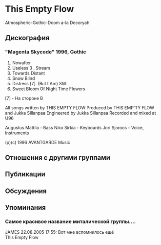 # This Empty Flow

Atmospheric-Gothic-Doom a-la Decoryah

## Дискография

### "Magenta Skycode" 1996, Gothic

1. Nowafter
2. Useless
3 . Stream
4. Towards Distant
5. Snow Blind
6. Distress
[7]. (But I Am) Still
8. Sweet Bloom Of Night Time
Flowers

[7] - Ha cтopoнe B

All songs written by THIS EMPTY FLOW
Produced by THIS EMP'TY FLOW and Jukka Sillanpaa
Engineered by Jukka Sillanpaa
Recorded and mixed at U96

Augustus Mattila - Bass
Niko Sirkia - Keyboards
Jori Sjoroos - Voice, Instruments

(p)(c) 1996 AVANTGARDE Music


## Отношения с другими группами


## Публикации


## Обсуждения


## Упоминания

### Самое красивое название миталической группы....

JAMES 22.08.2005 17:55:
Вот мне вспомнилось ещё<BR>This Empty Flow<BR>

